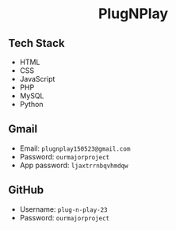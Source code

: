 <h1 align="center">PlugNPlay</h1>

## Tech Stack

- HTML
- CSS
- JavaScript
- PHP
- MySQL
- Python

## Gmail

- Email: `plugnplay150523@gmail.com`
- Password: `ourmajorproject`
- App password: `ljaxtrrnbqvhmdqw`

## GitHub

- Username: `plug-n-play-23`
- Password: `ourmajorproject`

